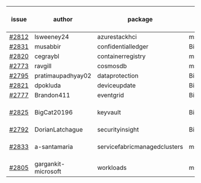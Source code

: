 | issue | author | package | assignee | bot advice | created date of issue | target release date | date from target |
| ------ | ------ | ------ | ------ | ------ | ------ | ------ | :-----: |
| [#2812](https://github.com/Azure/sdk-release-request/issues/2812) | lsweeney24 | azurestackhci | msyyc |   | 05-16 | 05-30 |   |
| [#2831](https://github.com/Azure/sdk-release-request/issues/2831) | musabbir | confidentialledger | BigCat20196 |   | 05-19 | 06-02 |   |
| [#2820](https://github.com/Azure/sdk-release-request/issues/2820) | cegraybl | containerregistry | msyyc |   | 05-17 | 05-31 |   |
| [#2773](https://github.com/Azure/sdk-release-request/issues/2773) | ravgill | cosmosdb | msyyc |   | 05-10 | 05-12 |   |
| [#2795](https://github.com/Azure/sdk-release-request/issues/2795) | pratimaupadhyay02 | dataprotection | BigCat20196 |   | 05-13 | 05-30 |   |
| [#2821](https://github.com/Azure/sdk-release-request/issues/2821) | dpokluda | deviceupdate | BigCat20196 |   | 05-18 | 05-31 |   |
| [#2777](https://github.com/Azure/sdk-release-request/issues/2777) | Brandon411 | eventgrid | BigCat20196 |   | 05-11 | 05-13 |   |
| [#2825](https://github.com/Azure/sdk-release-request/issues/2825) | BigCat20196 | keyvault | BigCat20196 |   release date < 2 ! <br> | 05-19 | 05-25 | 1 |
| [#2792](https://github.com/Azure/sdk-release-request/issues/2792) | DorianLatchague | securityinsight | BigCat20196 |   | 05-12 | 05-16 |   |
| [#2833](https://github.com/Azure/sdk-release-request/issues/2833) | a-santamaria | servicefabricmanagedclusters | msyyc |   release date < 2 ! <br> | 05-19 | 05-23 | 0 |
| [#2805](https://github.com/Azure/sdk-release-request/issues/2805) | gargankit-microsoft | workloads | msyyc |   | 05-16 | 06-15 |   |

